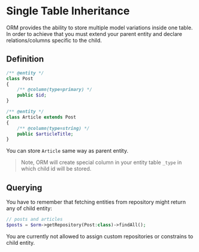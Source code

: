 # Single Table Inheritance
ORM provides the ability to store multiple model variations inside one table. In order to achieve that you must extend your parent entity
and declare relations/columns specific to the child.

## Definition

```php
/** @entity */
class Post 
{
    /** @column(type=primary) */
    public $id;
}

/** @entity */
class Article extends Post
{
    /** @column(type=string) */
    public $articleTitle;
}
```

You can store `Article` same way as parent entity.

> Note, ORM will create special column in your entity table `_type` in which child id will be stored.

## Querying
You have to remember that fetching entities from repository might return any of child entity:

```php
// posts and articles
$posts = $orm->getRepository(Post:class)->findAll();
```

You are currently not allowed to assign custom repositories or constrains to child entity.
